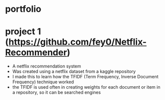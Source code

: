 # portfolio

# project 1 (https://github.com/fey0/Netflix-Recommender)
* A netflix recommendation system 
* Was created using a netflix dataset from a kaggle repository
* I made this to learn how the TFIDF (Term Frequency, Inverse Document Frequency) technique worked 
* the TFIDF is used often in creating weights for each document or item in a repository, so it can be searched engines 
